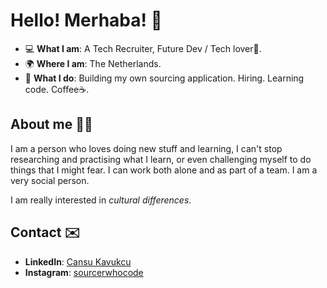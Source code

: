 # Hello! Merhaba! 👋

- 💻 **What I am**: A Tech Recruiter, Future Dev / Tech lover🫧.
- 🌍 **Where I am**: The Netherlands.
- 🤔 **What I do**: Building my own sourcing application. Hiring. Learning code. Coffee☕️.


## About me 🙋‍♀️

I am a person who loves doing new stuff and learning, I can't stop researching and practising what I learn, or even challenging myself to do things that I might fear. I can work both alone and as part of a team. I am a very social person.

I am really interested in _cultural differences_.



## Contact ✉️

- **LinkedIn**: [Cansu Kavukcu](https://www.linkedin.com/in/cansu-kavukcu/)
- **Instagram**: [sourcerwhocode](https://www.instagram.com/sourcerwhocode/)
